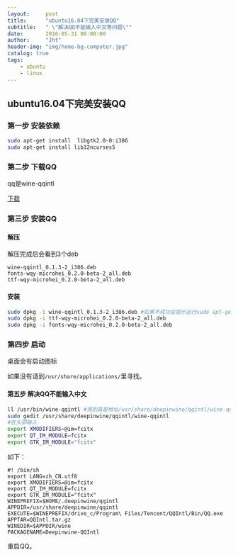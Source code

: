 ```yaml
---
layout:     post
title:      "ubuntu16.04下完美安装QQ"
subtitle:   " \"解决QQ不能输入中文等问题\""
date:       2016-05-31 00:00:00
author:     "Jht"
header-img: "img/home-bg-computer.jpg"
catalog: true
tags:
    - ubuntu
    - linux
---
```


## ubuntu16.04下完美安装QQ

### 第一步 安装依赖

```bash
sudo apt-get install  libgtk2.0-0:i386
sudo apt-get install lib32ncurses5
```
### 第二步 下载QQ

qq是wine-qqintl

[下载](http://www.ubuntukylin.com/applications/showimg.php?lang=cn&id=23)

### 第三步 安装QQ

#### 解压

解压完成后会看到3个deb

```
wine-qqintl_0.1.3-2_i386.deb
fonts-wqy-microhei_0.2.0-beta-2_all.deb
ttf-wqy-microhei_0.2.0-beta-2_all.deb

```

#### 安装


```bash
sudo dpkg -i wine-qqintl_0.1.3-2_i386.deb #如果不成功会提示运行sudo apt-get install -f
sudo dpkg -i ttf-wqy-microhei_0.2.0-beta-2_all.deb 
sudo dpkg -i fonts-wqy-microhei_0.2.0-beta-2_all.deb
```

### 第四步 启动

桌面会有启动图标

如果没有请到`/usr/share/applications/`里寻找。 

#### 第五步 解决QQ不能输入中文


```bash
ll /usr/bin/wine-qqintl #得到真是地址/usr/share/deepinwine/qqintl/wine-qqintl
sudo gedit /usr/share/deepinwine/qqintl/wine-qqintl
#在头部输入
export XMODIFIERS=@im=fcitx
export QT_IM_MODULE=fcitx
export GTK_IM_MODULE="fcitx"
```

如下：

```
#! /bin/sh
export LANG=zh_CN.utf8
export XMODIFIERS=@im=fcitx
export QT_IM_MODULE=fcitx
export GTK_IM_MODULE="fcitx"
WINEPREFIX=$HOME/.deepinwine/qqintl
APPDIR=/usr/share/deepinwine/qqintl
EXECUTE=$WINEPREFIX/drive_c/Program\ Files/Tencent/QQIntl/Bin/QQ.exe
APPTAR=QQIntl.tar.gz
WINEDIR=$APPDIR/wine
PACKAGENAME=Deepinwine-QQIntl

```
重启QQ。






